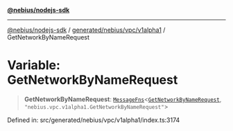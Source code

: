 [**@nebius/nodejs-sdk**](../../../../../README.md)

---

[@nebius/nodejs-sdk](../../../../../README.md) / [generated/nebius/vpc/v1alpha1](../README.md) / GetNetworkByNameRequest

# Variable: GetNetworkByNameRequest

> **GetNetworkByNameRequest**: [`MessageFns`](../../../../../runtime/protos/core/interfaces/MessageFns.md)\<[`GetNetworkByNameRequest`](../interfaces/GetNetworkByNameRequest.md), `"nebius.vpc.v1alpha1.GetNetworkByNameRequest"`\>

Defined in: src/generated/nebius/vpc/v1alpha1/index.ts:3174
